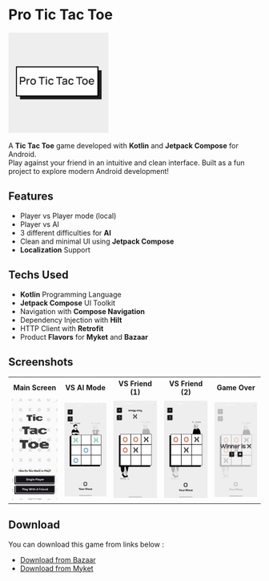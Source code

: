 
# Pro Tic Tac Toe
<img src="app/src/main/tic_tac_toe_icon-playstore.png" alt="Icon" width="200" height = "200"/>

A **Tic Tac Toe** game developed with **Kotlin** and **Jetpack Compose** for Android.  
Play against your friend in an intuitive and clean interface. Built as a fun project to explore
modern Android development!

## Features

- Player vs Player mode (local)
- Player vs AI
- 3 different difficulties for **AI**
- Clean and minimal UI using **Jetpack Compose**
- **Localization** Support

## Techs Used
- **Kotlin** Programming Language
- **Jetpack Compose** UI Toolkit
- Navigation with **Compose Navigation**
- Dependency Injection with **Hilt**
- HTTP Client with **Retrofit**
- Product **Flavors** for **Myket** and **Bazaar**

## Screenshots

<table>
  <tr>
    <th style="width: 220px; text-align: center;">Main Screen</th>
    <th style="width: 220px; text-align: center;">VS AI Mode</th>
    <th style="width: 220px; text-align: center;">VS Friend (1)</th>
    <th style="width: 220px; text-align: center;">VS Friend (2)</th>
    <th style="width: 220px; text-align: center;">Game Over</th>
  </tr>
  <tr>
    <td >
      <img src="screenshots/main_screen.jpg" width="576" alt="Main Screen"/>
    </td>
    <td >
      <img src="screenshots/vs_ai.jpg" width="576" alt="VS AI"/>
    </td>
    <td >
      <img src="screenshots/x_turn.jpg" width="576" alt="VS Friend (1)"/>
    </td>
    <td >
      <img src="screenshots/o_turn.jpg" width="576" alt="VS Friend (2)"/>
    </td>
    <td >
      <img src="screenshots/game_over.jpg" width="576" alt="Game Over"/>
    </td>
  </tr>
</table>

## Download

You can download this game from links below :

- [Download from Bazaar](https://cafebazaar.ir/app/com.amirali_apps.tictactoe?ref=share)
- [Download from Myket](https://myket.ir/app/com.amirali_apps.tictactoe)
